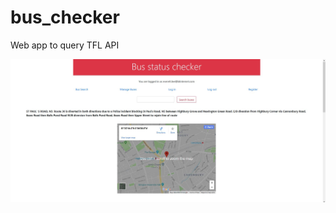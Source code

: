 # bus_checker
Web app to query TFL API

![alt text](https://github.com/everett-lee/bus_checker/blob/master/result.JPG)
